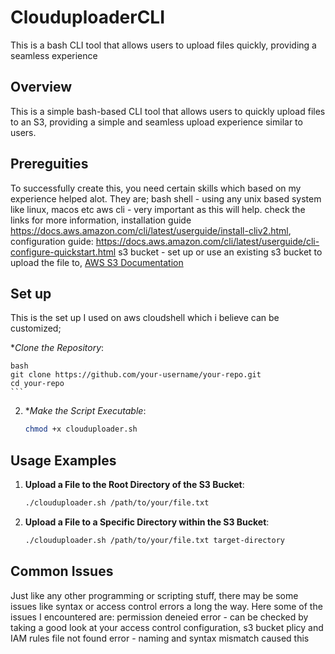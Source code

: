 # ClouduploaderCLI
This is a bash CLI tool that allows users to upload files quickly, providing a seamless experience


## Overview
This is a simple bash-based CLI tool that allows users to quickly upload files to an S3, providing a simple and seamless upload experience similar to users.

## Prereguities
To successfully create this, you need certain skills which based on my experience helped alot. They are;
bash shell - using any unix based system like linux, macos etc
aws cli - very important as this will help. check the links for more information, installation guide https://docs.aws.amazon.com/cli/latest/userguide/install-cliv2.html, configuration guide: https://docs.aws.amazon.com/cli/latest/userguide/cli-configure-quickstart.html
s3 bucket -  set up or use an existing s3 bucket to upload the file to, [AWS S3 Documentation](https://docs.aws.amazon.com/s3/index.html)

## Set up
This is the set up I used on aws cloudshell which i believe can be customized;

**Clone the Repository*:

    bash
    git clone https://github.com/your-username/your-repo.git
    cd your-repo
    ```

2. **Make the Script Executable*:

    ```bash
    chmod +x clouduploader.sh
    ```

## Usage Examples

1. **Upload a File to the Root Directory of the S3 Bucket**:

    ```bash
    ./clouduploader.sh /path/to/your/file.txt
    ```

2. **Upload a File to a Specific Directory within the S3 Bucket**:

    ```bash
    ./clouduploader.sh /path/to/your/file.txt target-directory

  ## Common Issues
  Just like any other programming or scripting stuff, there may be some issues like syntax or access control errors a long the way. Here some of the issues I encountered are:
  permission deneied error - can be checked by taking a good look at your access control configuration, s3 bucket plicy and IAM rules
  file not found error - naming and syntax mismatch caused this
